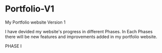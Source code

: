 # Portfolio-V1
My Portfolio website Version 1

I have devided my website's progress in different Phases. In Each Phases there will be new features and improvements added in my portfolio website.

PHASE I

